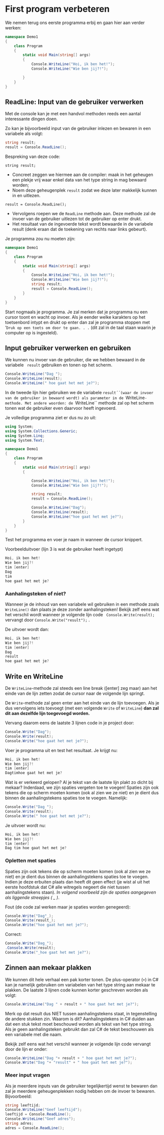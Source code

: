 # First program verbeteren
We nemen terug ons eerste programma erbij en gaan hier aan verder werken:
```csharp
namespace Demo1
{
    class Program
    {
        static void Main(string[] args)
        {
            Console.WriteLine("Hoi, ik ben het!");
            Console.WriteLine("Wie ben jij?!");

        }
    }
}
```

## ReadLine: Input van de gebruiker verwerken

Met de console kan je met een handvol methoden reeds een aantal interessante dingen doen. 

Zo kan je bijvoorbeeld input van de gebruiker inlezen en bewaren in een variabele als volgt:
```csharp
string result;
result = Console.ReadLine();
```
Bespreking van deze code:

``string result;`` 
* Concreet zeggen we hiermee aan de compiler: maak in het geheugen een plekje vrij waar enkel data van het type string in mag bewaard worden; 
* Noem deze geheugenplek ``result``  zodat we deze later makkelijk kunnen in en uitlezen.

``result = Console.ReadLine();`` 

* Vervolgens roepen we de ``ReadLine`` methode aan. Deze methode zal de invoer van de gebruiker uitlezen tot de gebruiker op enter drukt.
* Het resultaat van de ingevoerde tekst wordt bewaarde in de variabele result (denk eraan dat de toekening van rechts naar links gebeurt).


Je programma zou nu moeten zijn:

```csharp
namespace Demo1
{
    class Program
    {
        static void Main(string[] args)
        {
            Console.WriteLine("Hoi, ik ben het!");
            Console.WriteLine("Wie ben jij?!");
            string result;
            result = Console.ReadLine();
        }
    }
}
```
Start nogmaals je programma. Je zal merken dat je programma nu een cursor toont en wacht op invoer. Als je eender welke karakters op het toetsenbord intypt en drukt op enter dan zal je programma stoppen met ‘``Druk op een toets om door te gaan. . .`` (dit zal in de taal staan waarin je computer op is ingesteld).



## Input gebruiker verwerken en gebruiken
We kunnen nu invoer van de gebruiker, die we hebben bewaard in de variabele `` result``  gebruiken en tonen op het scherm. 
```csharp     
Console.WriteLine("Dag ");
Console.WriteLine(result);
Console.WriteLine(" hoe gaat het met je?");
```

In de tweede lijn hier gebruiken we de variabele ``result´´(waar de invoer van de gebruiker in bewaard wordt) als parameter in de ``WriteLine``-methode. Met andere woorden: de ``WriteLine`` methode zal op het scherm tonen wat de gebruiker even daarvoor heeft ingevoerd.

Je volledige programma ziet er dus nu zo uit:
```csharp
using System;
using System.Collections.Generic;
using System.Linq;
using System.Text;

namespace Demo1
{
    class Program
    {
        static void Main(string[] args)
        {

            Console.WriteLine("Hoi, ik ben het!");
            Console.WriteLine("Wie ben jij?!");

            string result;
            result = Console.ReadLine();

            Console.WriteLine("Dag");
            Console.WriteLine(result);
            Console.WriteLine("hoe gaat het met je?");
        }
    }
}
```
 
Test het programma en voer je naam in wanneer de cursor knippert.

Voorbeelduitvoer (lijn 3 is wat de gebruiker heeft ingetypt)
```csharp
Hoi, ik ben het!
Wie ben jij?!
tim [enter]
Dag
tim
hoe gaat het met je?
```


### Aanhalingsteken of niet?
Wanneer je de inhoud van een variabele wil gebruiken in een methode zoals  ``WriteLine()`` dan plaats je deze zonder aanhalingsteken!
Bekijk zelf eens wat het verschil wordt wanneer je volgende lijn code `` Console.Write(result);`` vervangt door ``Console.Write("result");`` .

De uitvoer wordt dan:
```csharp
Hoi, ik ben het!
Wie ben jij?!
tim [enter]
Dag
result
hoe gaat het met je?
```

## Write en WriteLine
De ``WriteLine``-methode zal steeds een line break ([enter] zeg maar) aan het einde van de lijn zetten zodat de cursor naar de volgende lijn springt. 

De ``Write``-methode zal geen enter aan het einde van de lijn toevoegen. Als je dus vervolgens iets toevoegt (met een volgende ``Write`` of ``WriteLine``) **dan zal dit aan dezelfde lijn toegevoegd worden.** 

Vervang daarom eens de laatste 3 lijnen code in je project door:
```csharp
Console.Write("Dag");
Console.Write(result);
Console.Write("hoe gaat het met je?");
```

Voer je programma uit en test het resultaat. Je krijgt nu:
```csharp
Hoi, ik ben het!
Wie ben jij?!
tim [enter]
Dagtimhoe gaat het met je?
```

Wat is er verkeerd gelopen? Al je tekst van de laatste lijn plakt zo dicht bij mekaar? Inderdaad, we zijn spaties vergeten toe te voegen! Spaties zijn ook tekens die op scherm moeten komen (ook al zien we ze niet) en je dient dus binnen de aanhalingstekens spaties toe  te voegen. Namelijk:
```csharp
Console.Write("Dag ");
Console.Write(result);
Console.Write(" hoe gaat het met je?");
```
Je uitvoer wordt nu:
```csharp
Hoi, ik ben het!
Wie ben jij?!
tim [enter]
Dag tim hoe gaat het met je?
```

### Opletten met spaties

Spaties zijn ook tekens die op scherm moeten komen (ook al zien we ze niet) en je dient dus binnen de aanhalingstekens spaties toe  te voegen. Indien je deze erbuiten plaats dan heeft dit geen effect (je wist al uit het eerste hoofdstuk dat C# alle witregels negeert die niet tussen aanhalingstekens staan). *In volgend voorbeeld zijn de spaties aangegeven als liggende streepjes ( _ )*.

Fout (de code zal werken maar je spaties worden genegeerd):
```csharp
Console.Write("Dag"_);
Console.Write(result_);
Console.Write("hoe gaat het met je?");
```
Correct:
```csharp
Console.Write("Dag_");
.Console.Write(result);
Console.Write("_hoe gaat het met je?");
```

## Zinnen aan mekaar plakken
We kunnen dit hele verhaal een pak korter tonen. De plus-operator (``+``) in C# kan je namelijk gebruiken om variabelen van het type string aan mekaar te plakken. De laatste 3 lijnen code kunnen korter geschreven worden  als volgt:

```csharp
Console.WriteLine("Dag " + result + " hoe gaat het met je?");
```

Merk op dat result dus NIET tussen aanhalingstekens staat, in tegenstelling de andere stukken zin. Waarom is dit? Aanhalingstekens in C# duiden aan dat een stuk tekst moet beschouwd worden als tekst van het type string. Als je geen aanhalingsteken gebruikt dan zal C# de tekst beschouwen als een variabele met die naam.

Bekijk zelf eens wat het verschil wanneer je volgende lijn code vervangt door de lijn er onder:
```csharp
Console.WriteLine("Dag "+ result + " hoe gaat het met je?");
Console.Write("Dag "+ "result" + " hoe gaat het met je?");
```

### Meer input vragen
Als je  meerdere inputs van de gebruiker tegelijkertijd wenst te bewaren dan zal je meerdere geheugenplekken nodig hebben om de invoer te bewaren. Bijvoorbeeld:
```csharp
string leeftijd;
Console.WriteLine("Geef leeftijd");
leeftijd = Console.ReadLine();
Console.WriteLine("Geef adres");
string adres;
adres = Console.ReadLine(); 
```